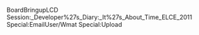 BoardBringupLCD
Session:_Developer%27s_Diary:_It%27s_About_Time_ELCE_2011
Special:EmailUser/Wmat
Special:Upload
